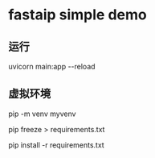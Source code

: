 # fastaip simple demo

## 运行

uvicorn main:app --reload

## 虚拟环境

pip -m venv myvenv

pip freeze > requirements.txt

pip install -r requirements.txt
